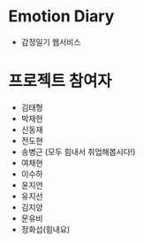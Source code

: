 # Emotion Diary

- 감정일기 웹서비스

# 프로젝트 참여자

- 김태형
- 박재현
- 신동재
- 전도현
- 송병근 (모두 힘내서 취업해봅시다!)
- 여채현
- 이수하
- 윤지언
- 유지선
- 김지양
- 문유비
- 정화섭(힘내요)
